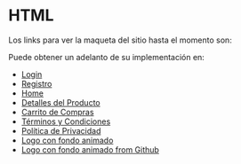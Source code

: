 # HTML

Los links para ver la maqueta del sitio hasta el momento son:

Puede obtener un adelanto de su implementación en:
- [Login](https://jaimemenendez.github.io/grupo_1_insidebooks/HTML/login.html)
- [Registro](https://jaimemenendez.github.io/grupo_1_insidebooks/HTML/register.html)
- [Home](https://jaimemenendez.github.io/grupo_1_insidebooks/HTML/Home.html)
- [Detalles del Producto](https://jaimemenendez.github.io/grupo_1_insidebooks/HTML/description.html)
- [Carrito de Compras](https://jaimemenendez.github.io/grupo_1_insidebooks/HTML/carrito.html)
- [Términos y Condiciones](https://jaimemenendez.github.io/grupo_1_insidebooks/HTML/TerminosyCondiciones.html)
- [Política de Privacidad](https://jaimemenendez.github.io/grupo_1_insidebooks/HTML/PoliticaDePrivacidad.html)
- [Logo con fondo animado](https://codepen.io/jaimemenendez/pen/NWjErOr)
- [Logo con fondo animado from Github](https://jaimemenendez.github.io/grupo_1_insidebooks/HTML/logoBackgroundAnimated.html)

